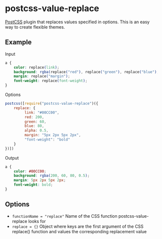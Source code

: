 # postcss-value-replace

[PostCSS](https://github.com/postcss/postcss) plugin that replaces values specified in options. This is an easy way to create flexible themes.

## Example

Input
```css
a {
    color: replace(link);
    background: rgba(replace("red"), replace("green"), replace("blue"), replace(alpha));
    margin: replace("margin");
    font-weight: replace(font-weight);
}
```
Options
```js
postcss([require("postcss-value-replace")({
    replace: {
         link: "#00CC00",
         red: 200,
         green: 60,
         blue: 80,
         alpha: 0.5,
         margin: "5px 2px 5px 2px",
         "font-weight": "bold"
    }
})])
```
Output
```css
a {
    color: #00CC00;
    background: rgba(200, 60, 80, 0.5);
    margin: 5px 2px 5px 2px;
    font-weight: bold;
}
```

## Options

 - `functionName = "replace"` Name of the CSS function postcss-value-replace looks for
 - `replace = {}` Object where keys are the first argument of the CSS replace() function and values the corresponding replacement value